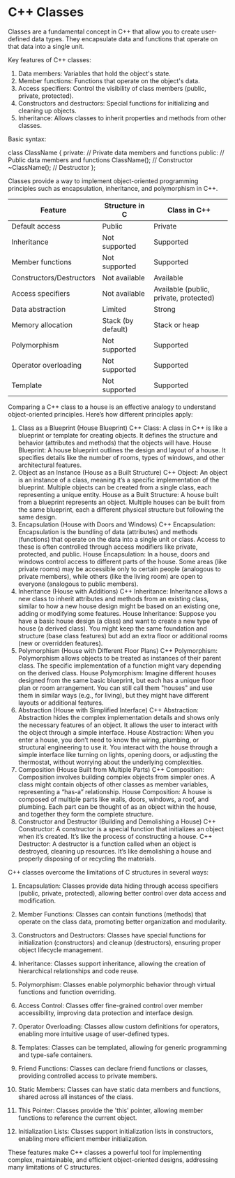 
# C++ Classes

Classes are a fundamental concept in C++ that allow you to create user-defined data types. They encapsulate data and functions that operate on that data into a single unit.

Key features of C++ classes:

1. Data members: Variables that hold the object's state.
2. Member functions: Functions that operate on the object's data.
3. Access specifiers: Control the visibility of class members (public, private, protected).
4. Constructors and destructors: Special functions for initializing and cleaning up objects.
5. Inheritance: Allows classes to inherit properties and methods from other classes.

Basic syntax:


class ClassName {
private:
    // Private data members and functions
public:
    // Public data members and functions
    ClassName(); // Constructor
    ~ClassName(); // Destructor
};


Classes provide a way to implement object-oriented programming principles such as encapsulation, inheritance, and polymorphism in C++.



| Feature | Structure in C | Class in C++ |
|---------|----------------|--------------|
| Default access | Public | Private |
| Inheritance | Not supported | Supported |
| Member functions | Not supported | Supported |
| Constructors/Destructors | Not available | Available |
| Access specifiers | Not available | Available (public, private, protected) |
| Data abstraction | Limited | Strong |
| Memory allocation | Stack (by default) | Stack or heap |
| Polymorphism | Not supported | Supported |
| Operator overloading | Not supported | Supported |
| Template | Not supported | Supported |



Comparing a C++ class to a house is an effective analogy to understand object-oriented principles. Here’s how different principles apply:

1. Class as a Blueprint (House Blueprint)
C++ Class: A class in C++ is like a blueprint or template for creating objects. It defines the structure and behavior (attributes and methods) that the objects will have.
House Blueprint: A house blueprint outlines the design and layout of a house. It specifies details like the number of rooms, types of windows, and other architectural features.
2. Object as an Instance (House as a Built Structure)
C++ Object: An object is an instance of a class, meaning it’s a specific implementation of the blueprint. Multiple objects can be created from a single class, each representing a unique entity.
House as a Built Structure: A house built from a blueprint represents an object. Multiple houses can be built from the same blueprint, each a different physical structure but following the same design.
3. Encapsulation (House with Doors and Windows)
C++ Encapsulation: Encapsulation is the bundling of data (attributes) and methods (functions) that operate on the data into a single unit or class. Access to these is often controlled through access modifiers like private, protected, and public.
House Encapsulation: In a house, doors and windows control access to different parts of the house. Some areas (like private rooms) may be accessible only to certain people (analogous to private members), while others (like the living room) are open to everyone (analogous to public members).
4. Inheritance (House with Additions)
C++ Inheritance: Inheritance allows a new class to inherit attributes and methods from an existing class, similar to how a new house design might be based on an existing one, adding or modifying some features.
House Inheritance: Suppose you have a basic house design (a class) and want to create a new type of house (a derived class). You might keep the same foundation and structure (base class features) but add an extra floor or additional rooms (new or overridden features).
5. Polymorphism (House with Different Floor Plans)
C++ Polymorphism: Polymorphism allows objects to be treated as instances of their parent class. The specific implementation of a function might vary depending on the derived class.
House Polymorphism: Imagine different houses designed from the same basic blueprint, but each has a unique floor plan or room arrangement. You can still call them "houses" and use them in similar ways (e.g., for living), but they might have different layouts or additional features.
6. Abstraction (House with Simplified Interface)
C++ Abstraction: Abstraction hides the complex implementation details and shows only the necessary features of an object. It allows the user to interact with the object through a simple interface.
House Abstraction: When you enter a house, you don’t need to know the wiring, plumbing, or structural engineering to use it. You interact with the house through a simple interface like turning on lights, opening doors, or adjusting the thermostat, without worrying about the underlying complexities.
7. Composition (House Built from Multiple Parts)
C++ Composition: Composition involves building complex objects from simpler ones. A class might contain objects of other classes as member variables, representing a “has-a” relationship.
House Composition: A house is composed of multiple parts like walls, doors, windows, a roof, and plumbing. Each part can be thought of as an object within the house, and together they form the complete structure.
8. Constructor and Destructor (Building and Demolishing a House)
C++ Constructor: A constructor is a special function that initializes an object when it’s created. It’s like the process of constructing a house.
C++ Destructor: A destructor is a function called when an object is destroyed, cleaning up resources. It’s like demolishing a house and properly disposing of or recycling the materials.


C++ classes overcome the limitations of C structures in several ways:

1. Encapsulation: Classes provide data hiding through access specifiers (public, private, protected), allowing better control over data access and modification.

2. Member Functions: Classes can contain functions (methods) that operate on the class data, promoting better organization and modularity.

3. Constructors and Destructors: Classes have special functions for initialization (constructors) and cleanup (destructors), ensuring proper object lifecycle management.

4. Inheritance: Classes support inheritance, allowing the creation of hierarchical relationships and code reuse.

5. Polymorphism: Classes enable polymorphic behavior through virtual functions and function overriding.

6. Access Control: Classes offer fine-grained control over member accessibility, improving data protection and interface design.

7. Operator Overloading: Classes allow custom definitions for operators, enabling more intuitive usage of user-defined types.

8. Templates: Classes can be templated, allowing for generic programming and type-safe containers.

9. Friend Functions: Classes can declare friend functions or classes, providing controlled access to private members.

10. Static Members: Classes can have static data members and functions, shared across all instances of the class.

11. This Pointer: Classes provide the 'this' pointer, allowing member functions to reference the current object.

12. Initialization Lists: Classes support initialization lists in constructors, enabling more efficient member initialization.

These features make C++ classes a powerful tool for implementing complex, maintainable, and efficient object-oriented designs, addressing many limitations of C structures.
